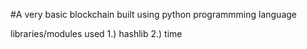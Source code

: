 #A very basic blockchain built using python programmming language 

libraries/modules used 
1.) hashlib
2.) time
